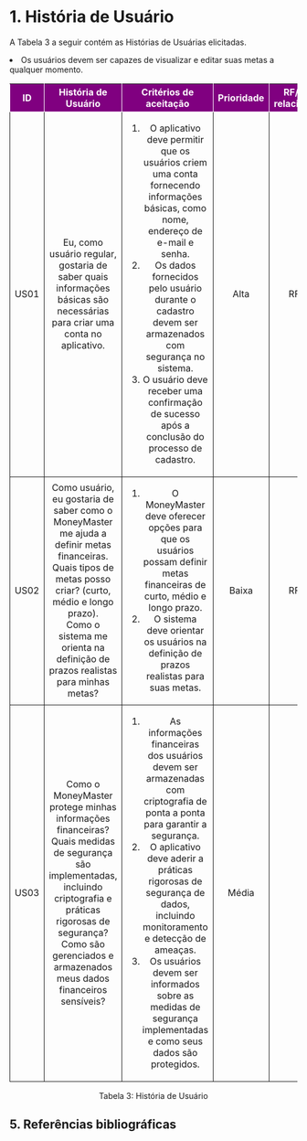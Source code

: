 
# 1. História de Usuário

A Tabela 3 a seguir contém as Histórias de Usuárias elicitadas. 

<table>
    <thead>
        <tr style="background-color: purple; color: white" >
            <th style="border-style:solid;border-width:1px;text-align:center">ID</th>
            <th style="border-style:solid;border-width:1px;text-align:center">História de Usuário</th>
            <th style="border-style:solid;border-width:1px;text-align:center">Critérios de aceitação</th>
            <th style="border-style:solid;border-width:1px;text-align:center">Prioridade</th>
            <th style="border-style:solid;border-width:1px;text-align:center">RF/RNF relacionado</th>
        </tr>
    </thead>
    <tbody>
        <tr>
            <span id="ustory-01"></span>
            <td style="border-style:solid;border-width:1px;text-align:center;vertical-align:middle" rowspan="1">US01</td>
            <td style="border-style:solid;border-width:1px;text-align:center;vertical-align:middle" rowspan="1">Eu, como usuário regular,  gostaria de saber quais informações básicas são necessárias para criar uma conta no aplicativo.</td>
            <td style="border-style:solid;border-width:1px;text-align:center;vertical-align:middle" rowspan="1"><ol><li>O aplicativo deve permitir que os usuários criem uma conta fornecendo informações básicas, como nome, endereço de e-mail e senha.</li><li> Os dados fornecidos pelo usuário durante o cadastro devem ser armazenados com segurança no sistema.</li><li>O usuário deve receber uma confirmação de sucesso após a conclusão do processo de cadastro.</li></ol></td>
            <td style="border-style:solid;border-width:1px;text-align:center;vertical-align:middle">Alta</td>
            <td style="border-style:solid;border-width:1px;text-align:center;vertical-align:middle">RF07</td>
        </tr>
        <tr>
            <span id="ustory-01"></span>
            <td style="border-style:solid;border-width:1px;text-align:center;vertical-align:middle" rowspan="1">US02</td>
            <td style="border-style:solid;border-width:1px;text-align:center;vertical-align:middle" rowspan="1">Como usuário, eu gostaria de saber como o MoneyMaster me ajuda a definir metas financeiras.<br>Quais tipos de metas posso criar? (curto, médio e longo prazo).<br>Como o sistema me orienta na definição de prazos realistas para minhas metas?</td>
            <td style="border-style:solid;border-width:1px;text-align:center;vertical-align:middle" rowspan="1"><ol><li>O MoneyMaster deve oferecer opções para que os usuários possam definir metas financeiras de curto, médio e longo prazo.</li><li> O sistema deve orientar os usuários na definição de prazos realistas para suas metas.</li></ol></td><li> Os usuários devem ser capazes de visualizar e editar suas metas a qualquer momento.</li></ol></td>
            <td style="border-style:solid;border-width:1px;text-align:center;vertical-align:middle"> Baixa </td>
            <td style="border-style:solid;border-width:1px;text-align:center;vertical-align:middle">RF10</td>
        </tr>
        <tr>
            <span id="ustory-01"></span>
            <td style="border-style:solid;border-width:1px;text-align:center;vertical-align:middle" rowspan="1">US03</td>
            <td style="border-style:solid;border-width:1px;text-align:center;vertical-align:middle" rowspan="1">Como o MoneyMaster protege minhas informações financeiras?<br>Quais medidas de segurança são implementadas, incluindo criptografia e práticas rigorosas de segurança?<br>Como são gerenciados e armazenados meus dados financeiros sensíveis?</td>
            <td style="border-style:solid;border-width:1px;text-align:center;vertical-align:middle" rowspan="1"><ol><li>As informações financeiras dos usuários devem ser armazenadas com criptografia de ponta a ponta para garantir a segurança.</li><li>O aplicativo deve aderir a práticas rigorosas de segurança de dados, incluindo monitoramento e detecção de ameaças.</li><li>Os usuários devem ser informados sobre as medidas de segurança implementadas e como seus dados são protegidos.</li></ol></td>
            <td style="border-style:solid;border-width:1px;text-align:center;vertical-align:middle">Média</td>
            <td style="border-style:solid;border-width:1px;text-align:center;vertical-align:middle">-</td>
        </tr>
</table>

<div style="text-align: center">
<p>Tabela 3: História de Usuário</p>
</div>

## 5. Referências bibliográficas
